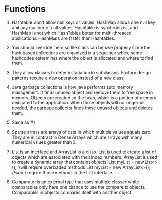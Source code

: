 # Functions



1. Hashtable won't allow null keys or values.  HashMap allows one null key and any number of null values. Hashtable is synchronized, and HashMap is not which HashTables better for multi-threaded applications. HashMaps are faster than Hashtables.

2. You should override them so the class can behave properly since the hash based collections are organized in a sequence where same hashcodes determines where the object is allocated and where to find them. 

3. They allow classes to defer instatiation to subclasses. Factory design patterns require a new operation instead of a new class.

4. Java garbage collections is how java performs auto memory management. It finds  unused object and remove them to free space in memory. Objects are created on the heap, which is a portion of memory dedicated to the application. When those objects will no longer be needed, the garbage collector finds these unused objects and deletes them. 

5. Same as #1 

6. Sparse arrays are arrays of data in which multiple values equals zero. They are in contrast to Dense Arrays which are arrays with many numerical values greater than 0. 

7. List is an interface and ArrayList is a class. 	List is used to create a list of objects which are associated with their index numbers.	ArrayList is used to create a dynamic array that contains objects.
  List<String> myList = new List<>();   //will require overloaded methods 
  List<String> myList = new ArrayList<>();   //won't require those methods in the List interface.
  
8. Comparator is an external type that uses multiple classes white comparables only have one chance to use the compare to objects. Comparables in objects compares itself with another object. 

